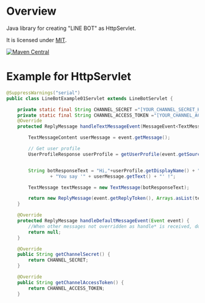 # Overview
Java library for creating "LINE BOT" as HttpServlet.

It is licensed under [MIT](https://opensource.org/licenses/MIT).

[![Maven Central](https://maven-badges.herokuapp.com/maven-central/org.riversun/line-bot-helper/badge.svg)](https://maven-badges.herokuapp.com/maven-central/org.riversun/line-bot-helper)

# Example for HttpServlet

```java
@SuppressWarnings("serial")
public class LineBotExample01Servlet extends LineBotServlet {

	private static final String CHANNEL_SECRET ="[YOUR_CHANNEL_SECRET_HERE]" ;
	private static final String CHANNEL_ACCESS_TOKEN ="[YOUR_CHANNEL_ACCESS_TOKEN_HERE]";
	@Override
	protected ReplyMessage handleTextMessageEvent(MessageEvent<TextMessageContent> event) throws IOException {

		TextMessageContent userMessage = event.getMessage();

		// Get user profile
		UserProfileResponse userProfile = getUserProfile(event.getSource().getUserId());


		String botResponseText = "Hi,"+userProfile.getDisplayName() + ","
				+ "You say '" + userMessage.getText() + "' !";

		TextMessage textMessage = new TextMessage(botResponseText);

		return new ReplyMessage(event.getReplyToken(), Arrays.asList(textMessage));
	}

	@Override
	protected ReplyMessage handleDefaultMessageEvent(Event event) {
		//When other messages not overridden as handle* is received, do nothing (returns null)
		return null;
	}

	@Override
	public String getChannelSecret() {
		return CHANNEL_SECRET;
	}

	@Override
	public String getChannelAccessToken() {
		return CHANNEL_ACCESS_TOKEN;
	}
```
